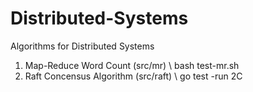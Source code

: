 # Distributed-Systems
Algorithms for Distributed Systems
1. Map-Reduce Word Count (src/mr) \\
   bash test-mr.sh
3. Raft Concensus Algorithm (src/raft) \\
  go test -run 2C
